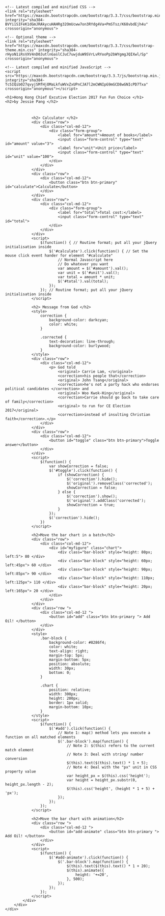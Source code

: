 <head>
    <script src="https://ajax.googleapis.com/ajax/libs/jquery/3.1.1/jquery.min.js"></script>

    <!-- Latest compiled and minified CSS -->
    <link rel="stylesheet" href="https://maxcdn.bootstrapcdn.com/bootstrap/3.3.7/css/bootstrap.min.css" integrity="sha384-BVYiiSIFeK1dGmJRAkycuHAHRg32OmUcww7on3RYdg4Va+PmSTsz/K68vbdEjh4u" crossorigin="anonymous">

    <!-- Optional theme -->
    <link rel="stylesheet" href="https://maxcdn.bootstrapcdn.com/bootstrap/3.3.7/css/bootstrap-theme.min.css" integrity="sha384-rHyoN1iRsVXV4nD0JutlnGaslCJuC7uwjduW9SVrLvRYooPp2bWYgmgJQIXwl/Sp" crossorigin="anonymous">

    <!-- Latest compiled and minified JavaScript -->
    <script src="https://maxcdn.bootstrapcdn.com/bootstrap/3.3.7/js/bootstrap.min.js" integrity="sha384-Tc5IQib027qvyjSMfHjOMaLkfuWVxZxUPnCJA7l2mCWNIpG9mGCD8wGNIcPD7Txa" crossorigin="anonymous"></script>

    <h1>Hong Kong Chief Excutive Election 2017 Fun Fun Choice </h1>
    <h2>by Jessie Pang </h2>

</head>

<body>
    <div class="container">
        <div class="row">
            <div class="col-md-4">
                <h1></h1>

                <h2> Calculator </h2>
                <div class="row">
                    <div class="col-md-12">
                        <div class="form-group">
                            <label for="amount">Amount of books</label>
                            <input class="form-control" type="text" id="amount" value="3">
                            <label for="unit">Unit price</label>
                            <input class="form-control" type="text" id="unit" value="100">
                        </div>
                    </div>
                </div>
                <div class="row">
                    <div class="col-md-12">
                        <button class="btn btn-primary" id="calculate">Calculate</button>
                    </div>
                </div>
                <div class="row">
                    <div class="col-md-12">
                        <div class="form-group">
                            <label for="total">Total cost:</label>
                            <input class="form-control" type="text" id="total">
                        </div>
                    </div>
                </div>
                <script>
                    $(function() { // Routine format; put all your jQuery initialisation inside
                        $('#calculate').click(function() { // Set the mouse click event hander for element "#calculate"
                            // Normal Javascript here
                            // Do whatever you want
                            var amount = $('#amount').val();
                            var unit = $('#unit').val();
                            var total = amount * unit;
                            $('#total').val(total);
                        });
                    }); // Routine format; put all your jQuery initialisation inside
                </script>

                <h2> Message from God </h2>
                <style>
                    correction {
                        background-color: darkcyan;
                        color: white;
                    }
                    
                    .corrected {
                        text-decoration: line-through;
                        background-color: burlywood;
                    }
                </style>
                <div class="row">
                    <div class="col-md-12">
                        <p> God told 
                            <original> Carrie Lam, </original>
                            <correction>his people that</correction>
                            <original> John Tsang</original>
                            <correction>he's not a party hack who endorses political candidates </correction> and
                            <original> Woo Kwok-Hing</original>
                            <correction>Carrie should go back to take care of family</correction> 
                            <original> to run for CE Election 2017</original>
                            <correction>instead of insulting Christian faith</correction>.</p>
                    </div>
                </div>
                <div class="row">
                    <div class="col-md-12">
                        <button id="toggle" class="btn btn-primary">Toggle answer</button>
                    </div>
                </div>
                <script>
                    $(function() {
                        var showCorrection = false;
                        $('#toggle').click(function() {
                            if (showCorrection) {
                                $('correction').hide();
                                $('original').removeClass('corrected');
                                showCorrection = false;
                            } else {
                                $('correction').show();
                                $('original').addClass('corrected');
                                showCorrection = true;
                            }
                        });
                        $('correction').hide();
                    })
                </script>

                <h2>Move the bar chart in a batch</h2>
                <div class="row">
                    <div class="col-md-12">
                        <div id="myfigure" class="chart">
                            <div class="bar-block" style="height: 80px; left:5"> 80 </div>
                            <div class="bar-block" style="height: 60px; left:45px"> 60 </div>
                            <div class="bar-block" style="height: 90px; left:85px"> 90 </div>
                            <div class="bar-block" style="height: 110px; left:125px"> 110 </div>
                            <div class="bar-block" style="height: 20px; left:165px"> 20 </div>
                        </div>
                    </div>
                </div>
                <div class="row ">
                    <div class="col-md-12 ">
                        <button id="add" class="btn btn-primary "> Add Oil! </button>
                    </div>
                </div>
                <style>
                    .bar-block {
                        background-color: #8286f4;
                        color: white;
                        text-align: right;
                        margin-top: 5px;
                        margin-bottom: 5px;
                        position: absolute;
                        width: 30px;
                        bottom: 0;
                    }
                    
                    .chart {
                        position: relative;
                        width: 300px;
                        height: 200px;
                        border: 1px solid;
                        margin-bottom: 10px;
                    }
                </style>
                <script>
                    $(function() {
                        $('#add').click(function() {
                            // Note 1: map() method lets you execute a function on all matched elements
                            $('.bar-block').map(function() {
                                // Note 2: $(this) refers to the current match element
                                // Note 3: Deal with string/ number conversion
                                $(this).text($(this).text() * 1 + 5);
                                // Note 4: Deal with the "px" unit in CSS property value
                                var height_px = $(this).css('height');
                                var height = height_px.substr(0, height_px.length - 2);
                                $(this).css('height', (height * 1 + 5) + 'px');
                            });
                        });
                    });
                </script>

                <h2>Move the bar chart with animation</h2>
                <div class="row ">
                    <div class="col-md-12 ">
                        <button id="add-animate" class="btn btn-primary "> Add Oil! </button>
                    </div>
                </div>
                <script>
                    $(function() {
                        $('#add-animate').click(function() {
                            $('.bar-block').map(function() {
                                $(this).text($(this).text() * 1 + 20);
                                $(this).animate({
                                    height: '+=20',
                                }, 500);
                            });
                        });
                    });
                </script>
            </div>
        </div>
    </div>

</body>
